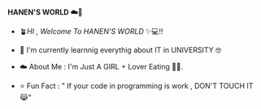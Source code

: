 **HANEN'S WORLD ☁️🦩**

- 🪴*HI , Welcome To HANEN'S WORLD* ✨💻!!

- 🌱 I'm currently learnnig everythig about IT in UNIVERSITY 🤓

- ☁️ About Me : I'm Just A GIRL + Lover Eating 🎀🧁.

- ⭐ Fun Fact : " If your code in programming is work , DON'T TOUCH IT 😹"




